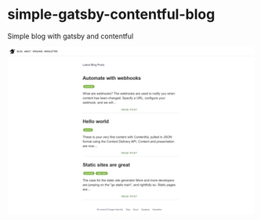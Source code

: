 # simple-gatsby-contentful-blog
Simple blog with gatsby and contentful

<img src="/simple-gatsby-blog-contentful.png?raw=true" width="600" alt="Gatsby Starter Saas Marketing Full Screen Image"/>
